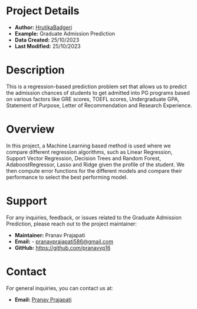 # Project Details

- **Author:** [HrutikaBadgeri](https://github.com/HrutikaBadgeri)
- **Example:** Graduate Admission Prediction
- **Data Created:** 25/10/2023
- **Last Modified:** 25/10/2023

# Description

This is a regression-based prediction problem set that allows us to predict the admission chances of students to get admitted into PG programs based on various factors like GRE scores, TOEFL scores, Undergraduate GPA, Statement of Purpose, Letter of Recommendation and Research Experience.

# Overview

In this project, a Machine Learning based method is used where we compare different regression algorithms, such as Linear Regression, Support Vector Regression, Decision Trees and Random Forest, AdaboostRegressor, Lasso and Ridge given the profile of the student. We then compute error functions for the different models and compare their performance to select the best performing model.

# Support

For any inquiries, feedback, or issues related to the Graduate Admission Prediction, please reach out to the project maintainer:

- **Maintainer:** Pranav Prajapati
- **Email:** - pranavprajapati586@gmail.com
- **GitHub:** https://github.com/pranavvp16

# Contact

For general inquiries, you can contact us at:

- **Email:** [Pranav Prajapati](pranavprajapati586@gmail.com)
